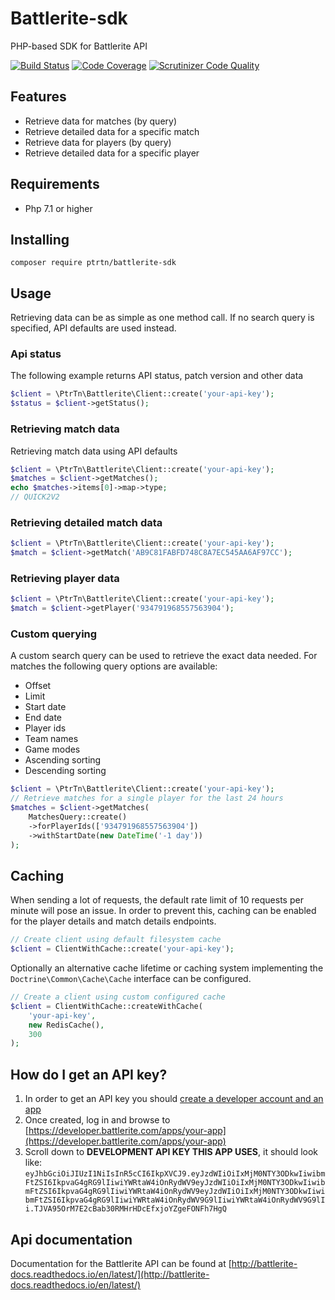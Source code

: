 # Battlerite-sdk
PHP-based SDK for Battlerite API

[![Build Status](https://travis-ci.org/PtrTn/battlerite-sdk.svg?branch=master)](https://travis-ci.org/PtrTn/battlerite-sdk)
[![Code Coverage](https://scrutinizer-ci.com/g/PtrTn/battlerite-sdk/badges/coverage.png?b=master)](https://scrutinizer-ci.com/g/PtrTn/battlerite-sdk/?branch=master)
[![Scrutinizer Code Quality](https://scrutinizer-ci.com/g/PtrTn/battlerite-sdk/badges/quality-score.png?b=master)](https://scrutinizer-ci.com/g/PtrTn/battlerite-sdk/?branch=master)

## Features
- Retrieve data for matches (by query)
- Retrieve detailed data for a specific match
- Retrieve data for players (by query)
- Retrieve detailed data for a specific player

## Requirements
- Php 7.1 or higher

## Installing
`composer require ptrtn/battlerite-sdk`

## Usage
Retrieving data can be as simple as one method call.
If no search query is specified, API defaults are used instead.
### Api status
The following example returns API status, patch version and other data
```php
$client = \PtrTn\Battlerite\Client::create('your-api-key');
$status = $client->getStatus();
```
### Retrieving match data
Retrieving match data using API defaults
```php
$client = \PtrTn\Battlerite\Client::create('your-api-key');
$matches = $client->getMatches();
echo $matches->items[0]->map->type;
// QUICK2V2
```
### Retrieving detailed match data
```php
$client = \PtrTn\Battlerite\Client::create('your-api-key');
$match = $client->getMatch('AB9C81FABFD748C8A7EC545AA6AF97CC');
```
### Retrieving player data
```php
$client = \PtrTn\Battlerite\Client::create('your-api-key');
$match = $client->getPlayer('934791968557563904');
```
### Custom querying
A custom search query can be used to retrieve the exact data needed.
For matches the following query options are available:
- Offset
- Limit
- Start date
- End date
- Player ids
- Team names
- Game modes
- Ascending sorting
- Descending sorting
```php
$client = \PtrTn\Battlerite\Client::create('your-api-key');
// Retrieve matches for a single player for the last 24 hours
$matches = $client->getMatches(
    MatchesQuery::create()
    ->forPlayerIds(['934791968557563904'])
    ->withStartDate(new DateTime('-1 day'))
);
```

## Caching
When sending a lot of requests, the default rate limit of 10 requests per minute will pose an issue.
In order to prevent this, caching can be enabled for the player details and match details endpoints.
```php
// Create client using default filesystem cache
$client = ClientWithCache::create('your-api-key');
```
Optionally an alternative cache lifetime or caching system implementing the `Doctrine\Common\Cache\Cache` interface can be configured.
```php
// Create a client using custom configured cache
$client = ClientWithCache::createWithCache(
    'your-api-key',
    new RedisCache(),
    300
);
```

## How do I get an API key?
1. In order to get an API key you should [create a developer account and an app](https://developer.battlerite.com/users/sign_in)
2. Once created, log in and browse to [https://developer.battlerite.com/apps/your-app](https://developer.battlerite.com/apps/your-app)
3. Scroll down to **DEVELOPMENT API KEY THIS APP USES**, it should look like:
```eyJhbGciOiJIUzI1NiIsInR5cCI6IkpXVCJ9.eyJzdWIiOiIxMjM0NTY3ODkwIiwibmFtZSI6IkpvaG4gRG9lIiwiYWRtaW4iOnRydWV9eyJzdWIiOiIxMjM0NTY3ODkwIiwibmFtZSI6IkpvaG4gRG9lIiwiYWRtaW4iOnRydWV9eyJzdWIiOiIxMjM0NTY3ODkwIiwibmFtZSI6IkpvaG4gRG9lIiwiYWRtaW4iOnRydWV9G9lIiwiYWRtaW4iOnRydWV9G9lIi.TJVA95OrM7E2cBab30RMHrHDcEfxjoYZgeFONFh7HgQ```

## Api documentation
Documentation for the Battlerite API can be found at [http://battlerite-docs.readthedocs.io/en/latest/](http://battlerite-docs.readthedocs.io/en/latest/)